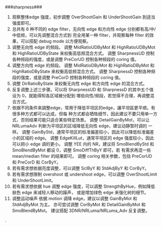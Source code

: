 ###sharpness###

1. 观察整体edge 強度，初步調整 OverShootGain 和 UnderShootGain 到适当强度即可。
2. 总共有 6 种不同的 edge filter，无向性 edge 和方向性 edge 分别都有高/中/中低频，可以先调整混合方式到 完全用某一种 filter，并观察每种 filter 的效果，可以搭配 debug mode 以方便观察。
3. 调整无向性 edge 的频段。
  调整 MidRatioUDByMot 和 HighRatioUDByMot 和 HighRatioUDByState 来权衡高低频混合方式。
  调整 SharpnessUD 控制各种频段的强度，或是调整 PreCorUD 控制各种频段的 coring 值。
4. 调整方向性 edge 的频段。
  调整 MidRatioDByMot 和 HighRatioDByMot 和 HighRatioDByState 来权衡高低频混合方式。
  调整 SharpnessD 控制各种频段的强度，或是调整 PreCorD 控制各种频段的 coring 值。
5. 调整 DirRatioByState 来权衡无向性 edge 和方向性 edge 的混合方式。
6. 反复调整上述三步骤。可以将 SharpnessUD 和 SharpnessD 的其中五个值设为 0，就能得知各区域被分配到 哪些向性/频段，若觉得不合理，再调整混合方式。
7. 依据不同条件来調整edge，常用于降低平坦区的edge，讓平坦區更平顺。有很多种方式都可以达成，但每 种方式都会牺牲细节，因此建议不要只用单一方式，否则结果可能只适合某些特定场景。
  调整 DetailGainByMot，可以让 NRLumaAdv 判断为平坦区的区域降低无向性 edge，建议动静暂时调的 一样。
  调整 GainByStd，通常平坦区的标准偏差较小，因此可以降低标准偏差小的区域的 edge。
  调整 EdgeKillLut，通常平坦区的 edge 强度较小，因此可以把小 edge 调的更小。
  调整 YEE 内的 NR，建议将 SmoBlendByStd 和 SmoBlendByMot 都设 0，调整 SmoDiffThByY 即可，若 有需求再混一些 mean/median filter 的结果即可。
  调整 coring 相关参数，包括 PreCorUD 和 PreCorD 和 CorByY。
8. 若有需求想依据亮度调整，可以调整 SclByY 和 StdAdjByY 和 CorByY。
9. 若有需求想限制 overshoot 或 undershoot edge，可以调整 OverShootLimit 和 UnderShootLimit。
10. 若有需求想依据 hue 调整 edge 强度，可以调整 StrengthByHue，例如降低肤色 edge 来减轻人移动的躁声， 或是增加绿色 edge 来强化树的细节。
11. 调整运动噪声
  依据 motion 调降 edge，建议以调整 GainByMot 和 StdAdjByMot 为主。
  亦可尝试调整 CorByMot 和 DetailGainByMot 和 SmoBlendByMot。
  建议搭配 3DNR/NRLuma/NRLuma_Adv 反复调整。


.



